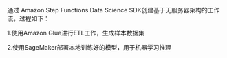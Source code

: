 通过 Amazon Step Functions Data Science SDK创建基于无服务器架构的工作流，过程如下：

1.使用Amazon Glue进行ETL工作，生成样本数据集

2.使用SageMaker部署本地训练好的模型，用于机器学习推理
